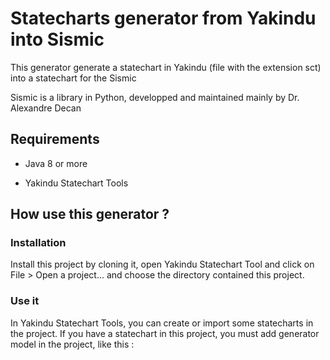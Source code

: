 # Statecharts generator from Yakindu into Sismic
This generator generate a statechart in Yakindu (file with the extension sct) into a statechart for the Sismic

Sismic is a library in Python, developped and maintained mainly by Dr. Alexandre Decan

## Requirements

- Java 8 or more

- Yakindu Statechart Tools

## How use this generator ?

### Installation

Install this project by cloning it, open Yakindu Statechart Tool and click on File > Open a project...
and choose the directory contained this project.

### Use it

In Yakindu Statechart Tools, you can create or import some statecharts in the project.
If you have a statechart in this project, you must add generator model in the project, like this :
